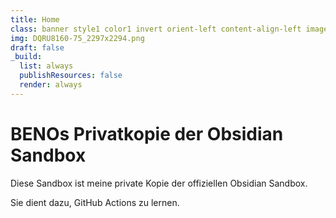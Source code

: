 ```yaml
---
title: Home
class: banner style1 color1 invert orient-left content-align-left image-position-center fullscreen 
img: DQRU8160-75_2297x2294.png
draft: false
_build:
  list: always
  publishResources: false
  render: always
---
```

# BENOs Privatkopie der Obsidian Sandbox

Diese Sandbox ist meine private Kopie der offiziellen Obsidian Sandbox. 

Sie dient dazu, GitHub Actions zu lernen.
